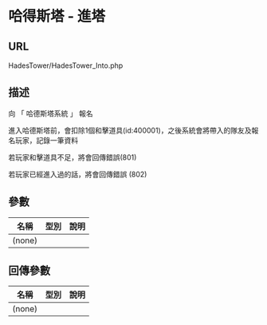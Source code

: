 # 哈得斯塔 - 進塔

## URL

HadesTower\/HadesTower\_Into.php

## 描述

向 「 哈德斯塔系統 」 報名

進入哈德斯塔前，會扣除1個和擊道具\(id:400001\)，之後系統會將帶入的隊友及報名玩家，記錄一筆資料

若玩家和擊道具不足，將會回傳錯誤\(801\)

若玩家已經進入過的話，將會回傳錯誤 \(802\)

## 參數

| 名稱 | 型別 | 說明 |
| --- | --- | --- |
| \(none\) |  |  |

## 回傳參數

| 名稱 | 型別 | 說明 |
| --- | --- | --- |
| \(none\) |  |  |

